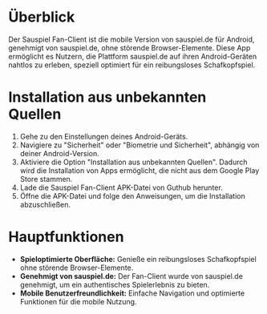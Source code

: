 <h1>Überblick</h1> 
<p>Der Sauspiel Fan-Client ist die mobile Version von sauspiel.de für Android, genehmigt von sauspiel.de, ohne störende Browser-Elemente. Diese App ermöglicht es Nutzern, die Plattform sauspiel.de auf ihren Android-Geräten nahtlos zu erleben, speziell optimiert für ein reibungsloses Schafkopfspiel.</p> 
<h1>Installation aus unbekannten Quellen</h1> 
<ol> 
  <li>Gehe zu den Einstellungen deines Android-Geräts.</li> 
  <li>Navigiere zu "Sicherheit" oder "Biometrie und Sicherheit", abhängig von deiner Android-Version.</li> 
  <li>Aktiviere die Option "Installation aus unbekannten Quellen". Dadurch wird die Installation von Apps ermöglicht, die nicht aus dem Google Play Store stammen.</li> 
  <li>Lade die Sauspiel Fan-Client APK-Datei von Guthub herunter.</li> 
  <li>Öffne die APK-Datei und folge den Anweisungen, um die Installation abzuschließen.</li> 
</ol> 
<h1>Hauptfunktionen</h1> 
<ul> 
  <li><strong>Spieloptimierte Oberfläche:</strong> Genieße ein reibungsloses Schafkopfspiel ohne störende Browser-Elemente.</li> 
  <li><strong>Genehmigt von sauspiel.de:</strong> Der Fan-Client wurde von sauspiel.de genehmigt, um ein authentisches Spielerlebnis zu bieten.</li> 
  <li><strong>Mobile Benutzerfreundlichkeit:</strong> Einfache Navigation und optimierte Funktionen für die mobile Nutzung.</li> 
</ul> 

